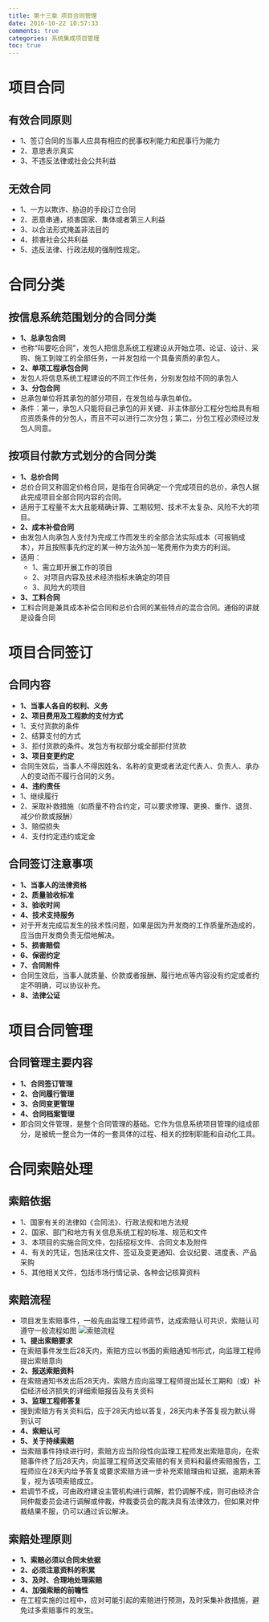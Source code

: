 ```yaml
---
title: 第十三章 项目合同管理
date: 2016-10-22 10:57:33 
comments: true 
categories: 系统集成项目管理
toc: true
---
```


# 项目合同
## 有效合同原则
- 1、签订合同的当事人应具有相应的民事权利能力和民事行为能力
- 2、意思表示真实
- 3、不违反法律或社会公共利益

<!--more-->
## 无效合同
- 1、一方以欺诈、胁迫的手段订立合同
- 2、恶意串通，损害国家、集体或者第三人利益
- 3、以合法形式掩盖非法目的
- 4、损害社会公共利益
- 5、违反法律、行政法规的强制性规定。

# 合同分类
## 按信息系统范围划分的合同分类
- **1、总承包合同**
 - 也称“叫要吃合同”，发包人把信息系统工程建设从开始立项、论证、设计、采购、施工到竣工的全部任务，一并发包给一个具备资质的承包人。
- **2、单项工程承包合同**
 - 发包人将信息系统工程建设的不同工作任务，分别发包给不同的承包人
- **3、分包合同**
 - 总承包单位将其承包的部分项目，在发包给与承包单位。
 - 条件：第一，承包人只能将自己承包的非关键、非主体部分工程分包给具有相应资质条件的分包人，而且不可以进行二次分包；第二，分包工程必须经过发包人同意。
 
## 按项目付款方式划分的合同分类
- **1、总价合同**
 - 总价合同又称固定价格合同，是指在合同确定一个完成项目的总价，承包人据此完成项目全部合同内容的合同。
 - 适用于工程量不太大且能精确计算、工期较短、技术不太复杂、风险不大的项目。
- **2、成本补偿合同**
 - 由发包人向承包人支付为完成工作而发生的全部合法实际成本（可报销成本），并且按照事先约定的某一种方法外加一笔费用作为卖方的利润。
 - 适用：
   - 1、需立即开展工作的项目
   - 2、对项目内容及技术经济指标未确定的项目
   - 3、风险大的项目
- **3、工料合同**
 - 工料合同是兼具成本补偿合同和总价合同的某些特点的混合合同。通俗的讲就是设备合同
 
# 项目合同签订
## 合同内容
- **1、当事人各自的权利、义务**
- **2、项目费用及工程款的支付方式**
 - 1、支付货款的条件
 - 2、结算支付的方式
 - 3、拒付货款的条件。发包方有权部分或全部拒付货款
- **3、项目变更约定**
 - 合同生效后，当事人不得因姓名、名称的变更或者法定代表人、负责人、承办人的变动而不履行合同的义务。
- **4、违约责任**
 - 1、继续履行
 - 2、采取补救措施（如质量不符合约定，可以要求修理、更换、重作、退货、减少价款或报酬）
 - 3、赔偿损失
 - 4、支付约定违约或定金

## 合同签订注意事项
- **1、当事人的法律资格**
- **2、质量验收标准**
- **3、验收时间**
- **4、技术支持服务**
 - 对于开发完成后发生的技术性问题，如果是因为开发商的工作质量所造成的，应当由开发商负责无偿地解决。
- **5、损害赔偿**
- **6、保密约定**
- **7、合同附件**
 - 合同生效后，当事人就质量、价款或者报酬、履行地点等内容没有约定或者约定不明确，可以协议补充。
- **8、法律公证**

# 项目合同管理
## 合同管理主要内容
- **1、合同签订管理**
- **2、合同履行管理**
- **3、合同变更管理**
- **4、合同档案管理**
 - 即合同文件管理，是整个合同管理的基础。它作为信息系统项目管理的组成部分，是被统一整合为一体的一套具体的过程、相关的控制职能和自动化工具。
 
# 合同索赔处理
## 索赔依据
- 1、国家有关的法律如《合同法》、行政法规和地方法规
- 2、国家、部门和地方有关信息系统工程的标准、规范和文件
- 3、本项目的实施合同文件，包括招标文件、合同文本及附件
- 4、有关的凭证，包括来往文件、签证及变更通知、会议纪要、进度表、产品采购
- 5、其他相关文件，包括市场行情记录、各种会记核算资料

## 索赔流程
- 项目发生索赔事件，一般先由监理工程师调节，达成索赔认可共识，索赔认可遵守一般流程如图
![索赔流程](20161107215359.png)
- **1、提出索赔要求**
 - 在索赔事件发生后28天内，索赔方应以书面的索赔通知书形式，向监理工程师提出索赔意向
- **2、报送索赔资料**
 - 在索赔通知书发出后28天内，索赔方应向监理工程师提出延长工期和（或）补偿经济经济损失的详细索赔报告及有关资料
- **3、监理工程师答复**
 - 搜到索赔方有关资料后，应于28天内给以答复，28天内未予答复视为默认得到认可
- **4、索赔认可**
- **5、关于持续索赔**
 - 当索赔事件持续进行时，索赔方应当阶段性向监理工程师发出索赔意向，在索赔事件终了后28天内，向监理工程师送交索赔的有关资料和最终索赔报告，工程师应在28天内给予答复或要求索赔方进一步补充索赔理由和证据，逾期未答复，视为该项索赔成立。
 - 若调节不成，可由政府建设主管机构进行调解，若仍调解不成，则可由经济合同仲裁委员会进行调解或仲裁，仲裁委员会的裁决具有法律效力，但如果对仲裁结果不服，仍可以通过诉讼解决。
 
## 索赔处理原则
- **1、索赔必须以合同未依据**
- **2、必须注意资料的积累**
- **3、及时、合理地处理索赔**
- **4、加强索赔的前瞻性**
 - 在工程实施的过程中，应对可能引起的索赔进行预测，及时采集补救措施，避免过多索赔事件的发生。